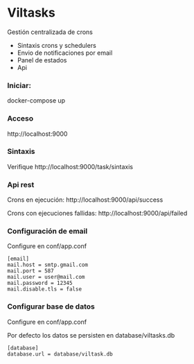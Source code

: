 # Viltasks

Gestión centralizada de crons


- Sintaxis crons y schedulers
- Envio de notificaciones por email
- Panel de estados
- Api


### Iniciar:

  docker-compose up

### Acceso  

http://localhost:9000


### Sintaxis

Verifique http://localhost:9000/task/sintaxis


### Api rest

Crons en ejecución: http://localhost:9000/api/success

Crons con ejecuciones fallidas: http://localhost:9000/api/failed


### Configuración de email

Configure en conf/app.conf

```shell
[email]
mail.host = smtp.gmail.com
mail.port = 587
mail.user = user@mail.com
mail.password = 12345
mail.disable.tls = false
```

### Configurar base de datos

Configure en conf/app.conf

Por defecto los datos se persisten en database/viltasks.db

```shell
[database]
database.url = database/viltask.db
```
